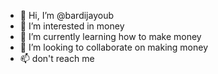 - 👋 Hi, I’m @bardijayoub
- 👀 I’m interested in money
- 🌱 I’m currently learning how to make money 
- 💞️ I’m looking to collaborate on making money
- 📫 don't reach me 

